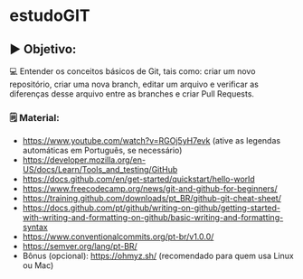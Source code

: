 # estudoGIT
## :arrow_forward: Objetivo: 

:computer: Entender os conceitos básicos de Git, tais como: criar um novo repositório, criar uma nova branch, editar um arquivo e verificar as diferenças desse arquivo entre as branches e criar Pull Requests.
### :spiral_notepad: Material:
- https://www.youtube.com/watch?v=RGOj5yH7evk (ative as legendas automáticas em Português, se necessário)
- https://developer.mozilla.org/en-US/docs/Learn/Tools_and_testing/GitHub
- https://docs.github.com/en/get-started/quickstart/hello-world
- https://www.freecodecamp.org/news/git-and-github-for-beginners/
- https://training.github.com/downloads/pt_BR/github-git-cheat-sheet/
- https://docs.github.com/pt/github/writing-on-github/getting-started-with-writing-and-formatting-on-github/basic-writing-and-formatting-syntax
- https://www.conventionalcommits.org/pt-br/v1.0.0/
- https://semver.org/lang/pt-BR/
- Bônus (opcional): https://ohmyz.sh/ (recomendado para quem usa Linux ou Mac)